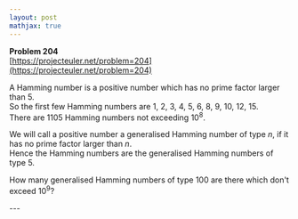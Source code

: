 ```yaml
---
layout: post
mathjax: true
---
```

**Problem 204**  
[https://projecteuler.net/problem=204](https://projecteuler.net/problem=204)

<p>A Hamming number is a positive number which has no prime factor larger than 5.<br />
So the first few Hamming numbers are 1, 2, 3, 4, 5, 6, 8, 9, 10, 12, 15.<br />
There are 1105 Hamming numbers not exceeding 10<sup>8</sup>.</p>

<p>We will call a positive number a generalised Hamming number of type <var>n</var>, if it has no prime factor larger than <var>n</var>.<br />
Hence the Hamming numbers are the generalised Hamming numbers of type 5.</p>

<p>How many generalised Hamming numbers of type 100 are there which don't exceed 10<sup>9</sup>?</p>
---
